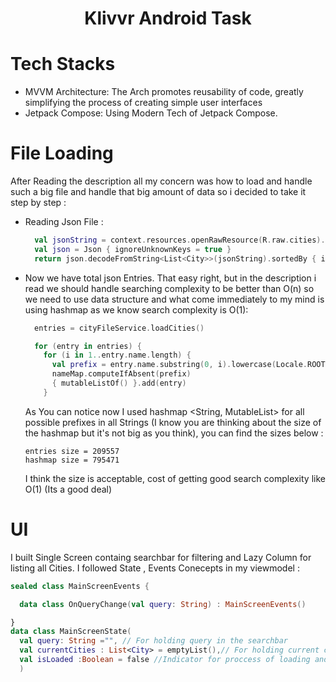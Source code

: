 <h1 align="center">Klivvr Android Task</h1>


# Tech Stacks

- MVVM Architecture: The Arch promotes reusability of code, greatly simplifying the process of creating simple user interfaces
- Jetpack Compose: Using Modern Tech of Jetpack Compose.

# File Loading 

After Reading  the description all my concern was how to load and handle such a big file and handle that big amount of data so i decided to take it step by step : 

- Reading Json File :

  ```kotlin
    val jsonString = context.resources.openRawResource(R.raw.cities).bufferedReader().readText()
    val json = Json { ignoreUnknownKeys = true }
    return json.decodeFromString<List<City>>(jsonString).sortedBy { it.name }
  ```

- Now we have total json Entries. That easy right, but in the description i read we should handle searching complexity to be better than O(n) so we need to use data structure and what come immediately to my mind is using hashmap as we know search complexity is O(1): 
  ``` kotlin
    entries = cityFileService.loadCities()

    for (entry in entries) {
      for (i in 1..entry.name.length) {
        val prefix = entry.name.substring(0, i).lowercase(Locale.ROOT)
        nameMap.computeIfAbsent(prefix)
        { mutableListOf() }.add(entry)
      }
  ```

   As You can notice now I used hashmap <String, MutableList> for all possible prefixes in all Strings (I know you are thinking about the size of the hashmap but it's not big as you think), you can find the sizes below : 
   ```
   entries size = 209557
   hashmap size = 795471
   ``` 
   I think the size is acceptable, cost of getting good search complexity like O(1) (Its a good deal)


# UI 
I built Single Screen containg searchbar for filtering and Lazy Column for listing all Cities. I followed State , Events Conecepts in my viewmodel :

```kotlin
sealed class MainScreenEvents {

  data class OnQueryChange(val query: String) : MainScreenEvents()

}
data class MainScreenState(
  val query: String ="", // For holding query in the searchbar 
  val currentCities : List<City> = emptyList(),// For holding current cities to be showed on Screen 
  val isLoaded :Boolean = false //Indicator for proccess of loading and mapping the file
  )
```



  
